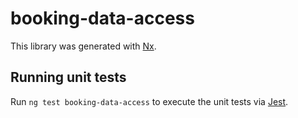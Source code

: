 # booking-data-access

This library was generated with [Nx](https://nx.dev).

## Running unit tests

Run `ng test booking-data-access` to execute the unit tests via [Jest](https://jestjs.io).
